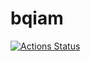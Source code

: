 # bqiam

[![Actions Status](https://github.com/to-lz1/bqsweeper/workflows/golangci-lint/badge.svg)](https://github.com/to-lz1/bqsweeper/workflows)

